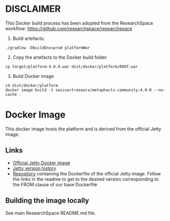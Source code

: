 # DISCLAIMER

This Docker build process has been adopted from the ResearchSpace workflow: https://github.com/researchspace/researchspace

1. Build artefacts:

```
./gradlew -DbuildEnv=prod platformWar
````

2. Copy the artefacts to the Docker build folder

```
cp target/platform-4.0.0.war dist/docker/platform/ROOT.war
```

3. Build Docker image

```
cd dist/docker/platform
docker image build -t swissartresearx/metaphacts-community:4.0.0 --no-cache .
```

# Docker Image


This docker image hosts the platform and is derived from the official Jetty image. 


## Links

* [Official Jetty Docker image](https://hub.docker.com/_/jetty/)
* [Jetty version history](https://github.com/eclipse/jetty.project/blob/jetty-9.4.x/VERSION.txt)
* [Repository](https://github.com/docker-library/docs/tree/master/jetty) containing the Dockerfile of the official Jetty image.
Follow the links in the readme to get to the desired version corresponding to the FROM clause of our base Dockerfile

## Building the image locally

See main ResearchSpace README.md file.
